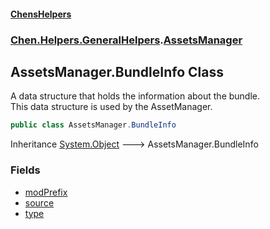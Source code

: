 
#### [ChensHelpers](./index 'index')

### [Chen.Helpers.GeneralHelpers](./ETEQ0RLckShPNesJc2reiw 'Chen.Helpers.GeneralHelpers').[AssetsManager](./A0AsbIQQ4FDaS87xdtpw-A 'Chen.Helpers.GeneralHelpers.AssetsManager')

## AssetsManager.BundleInfo Class
A data structure that holds the information about the bundle.  
This data structure is used by the AssetManager.  
```csharp
public class AssetsManager.BundleInfo
```
Inheritance [System.Object](https://docs.microsoft.com/en-us/dotnet/api/System.Object 'System.Object') &#129106; AssetsManager.BundleInfo  

### Fields
- [modPrefix](./0l7x7YUW45FSPJUu155aTQ 'Chen.Helpers.GeneralHelpers.AssetsManager.BundleInfo.modPrefix')
- [source](./SsCxWOT-P5NGdkE6Up-NGg 'Chen.Helpers.GeneralHelpers.AssetsManager.BundleInfo.source')
- [type](./QnspKRuKUCQ9S4qKWHWnUA 'Chen.Helpers.GeneralHelpers.AssetsManager.BundleInfo.type')

